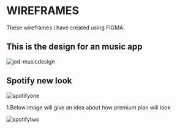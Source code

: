 # WIREFRAMES

These wireframes i have created using FIGMA.

## This is the design for an music app


![jed-musicdesign](https://user-images.githubusercontent.com/42216529/118124356-1a169d00-b413-11eb-8692-2774afc23f48.png)


## Spotify new look


![spotifyone](https://user-images.githubusercontent.com/42216529/118124385-21d64180-b413-11eb-8645-a40db4cec00d.png)

1.Below image will give an idea about how premium plan will look

![spotifytwo](https://user-images.githubusercontent.com/42216529/118124405-28fd4f80-b413-11eb-9281-b5661f086f83.png)
